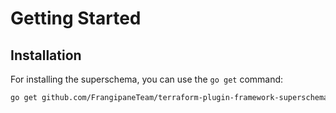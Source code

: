 # Getting Started

## Installation

For installing the superschema, you can use the `go get` command:

```sh
go get github.com/FrangipaneTeam/terraform-plugin-framework-superschema@latest
```
